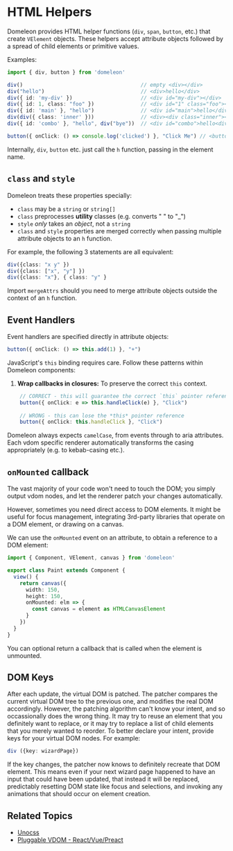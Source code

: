 # HTML Helpers

Domeleon provides HTML helper functions (`div`, `span`, `button`, etc.) that create `VElement` objects. These helpers accept attribute objects followed by a spread of child elements or primitive values.

Examples:

```ts
import { div, button } from 'domeleon'

div()                                      // empty <div></div>
div("hello")                               // <div>hello</div>
div({ id: 'my-div' })                      // <div id="my-div"></div>
div({ id: 1, class: "foo" })               // <div id="1" class="foo"></div>
div({ id: 'main' }, "hello")               // <div id="main">hello</div>
div(div({ class: 'inner' }))               // <div><div class="inner"></div></div>
div({ id: 'combo' }, "hello", div("bye"))  // <div id="combo">hello<div>bye</div></div>

button({ onClick: () => console.log('clicked') }, "Click Me") // <button>Click Me</button>
```
Internally, `div`, `button` etc. just call the `h` function, passing in the element name.

## `class` and `style`

Domeleon treats these properties specially:

* `class` may be a `string` or `string[]`
* `class` preprocesses **utility** classes (e.g. converts " " to "_")
* `style` *only* takes an *object*, not a `string`
* `class` and `style` properties are merged correctly when passing multiple attribute objects to an `h` function.

For example, the following 3 statements are all equivalent:

```ts
div({class: "x y" })
div({class: ["x", "y"] })
div({class: "x"}, { class: "y" }
```

Import `mergeAttrs` should you need to merge attribute objects outside the context of an `h` function.

## Event Handlers

Event handlers are specified directly in attribute objects:
```ts
button({ onClick: () => this.add(1) }, "+")
```

JavaScript's `this` binding requires care. Follow these patterns within Domeleon components:

1.  **Wrap callbacks in closures:** To preserve the correct `this` context.
```ts
    // CORRECT - this will guarantee the correct `this` pointer reference
    button({ onClick: e => this.handleClick(e) }, "Click")
    
    // WRONG - this can lose the *this* pointer reference
    button({ onClick: this.handleClick }, "Click")
```

Domeleon always expects `camelCase`, from events through to aria attributes. Each vdom specific renderer automatically transforms the casing appropriately (e.g. to kebab-casing etc.).

## `onMounted` callback

The vast majority of your code won't need to touch the DOM; you simply output vdom nodes, and let the renderer patch your changes automatically.

However, sometimes you need direct access to DOM elements. It might be useful for focus management, integrating 3rd-party libraries that operate on a DOM element, or drawing on a canvas.

We can use the `onMounted` event on an attribute, to obtain a reference to a DOM element:

```ts
import { Component, VElement, canvas } from 'domeleon'

export class Paint extends Component {
  view() {
    return canvas({
      width: 150,
      height: 150,
      onMounted: elm => {    
        const canvas = element as HTMLCanvasElement
      }
    })
  }
}
```
You can optional return a callback that is called when the element is unmounted.

## DOM Keys

After each update, the virtual DOM is patched. The patcher compares the current virtual DOM tree to the previous one, and modifies the real DOM accordingly. However, the patching algorithm can't know your intent, and so occassionally does the wrong thing. It may try to reuse an element that you definitely want to replace, or it may try to replace a list of child elements that you merely wanted to reorder. To better declare your intent, provide keys for your virtual DOM nodes. For example:

```ts
div ({key: wizardPage})
```
If the key changes, the patcher now knows to definitely recreate that DOM element. This means even if your next wizard page happened to have an input that could have been updated, that instead it will be replaced, predictably resetting DOM state like focus and selections, and invoking any animations that should occur on element creation.

## Related Topics

* [Unocss](./unocss)
* [Pluggable VDOM - React/Vue/Preact](./pluggable-vdom.md)